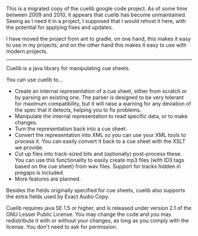 This is a migrated copy of the cuelib google code project. As of some time between 2009 and 2010, it appears that cuelib
has become unmaintained. Seeing as I need it in a project, I supposed that I would rehost it here, with the potential
for applying fixes and updates.

I have moved the project from ant to gradle, on one hand, this makes it easy to use in my projects, and on the other hand
this makes it easy to use with modern projects.

------------------------------------------------------------------------------------------------------------------------

Cuelib is a java library for manipulating cue sheets.

You can use cuelib to...

* Create an internal representation of a cue sheet, either from scratch or by parsing an existing one. The parser is designed to be very tolerant for maximum compatibility, but it will raise a warning for any deviation of the spec that it detects, helping you to fix problems.
* Manipulate the internal representation to read specific data, or to make changes.
* Turn the representation back into a cue sheet.
* Convert the representation into XML so you can use your XML tools to process it. You can easily convert it back to a cue sheet with the XSLT we provide.
* Cut up files into track-sized bits and (optionally) post-process these. You can use this functionality to easily create mp3 files (with ID3 tags based on the cue sheet) from wav files. Support for tracks hidden in pregaps is included.
* More features are planned.

Besides the fields originally specified for cue sheets, cuelib also supports the extra fields used by Exact Audio Copy.

Cuelib requires java SE 1.5 or higher, and is released under version 2.1 of the GNU Lesser Public License. You may change the code and you may redistribute it with or without your changes, as long as you comply with the license. You don't need to ask for permission.